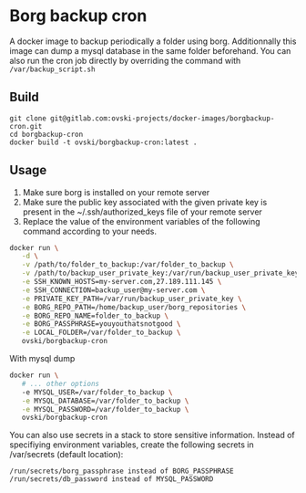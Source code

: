 Borg backup cron
=================

A docker image to backup periodically a folder using borg.
Additionnally this image can dump a mysql database in the same folder beforehand.
You can also run the cron job directly by overriding the command with `/var/backup_script.sh`

Build
-----

```
git clone git@gitlab.com:ovski-projects/docker-images/borgbackup-cron.git
cd borgbackup-cron
docker build -t ovski/borgbackup-cron:latest .
```

Usage
-----

1. Make sure borg is installed on your remote server
2. Make sure the public key associated with the given private key is present in the ~/.ssh/authorized_keys file of your remote server
3. Replace the value of the environment variables of the following command according to your needs.

```bash
docker run \
   -d \
   -v /path/to/folder_to_backup:/var/folder_to_backup \
   -v /path/to/backup_user_private_key:/var/run/backup_user_private_key \
   -e SSH_KNOWN_HOSTS=my-server.com,27.189.111.145 \
   -e SSH_CONNECTION=backup_user@my-server.com \
   -e PRIVATE_KEY_PATH=/var/run/backup_user_private_key \
   -e BORG_REPO_PATH=/home/backup_user/borg_repositories \
   -e BORG_REPO_NAME=folder_to_backup \
   -e BORG_PASSPHRASE=youyouthatsnotgood \
   -e LOCAL_FOLDER=/var/folder_to_backup \
   ovski/borgbackup-cron
```

With mysql dump

```bash
docker run \
   # ... other options
   -e MYSQL_USER=/var/folder_to_backup \
   -e MYSQL_DATABASE=/var/folder_to_backup \
   -e MYSQL_PASSWORD=/var/folder_to_backup \
   ovski/borgbackup-cron
```

You can also use secrets in a stack to store sensitive information.
Instead of specifiying environment variables, create the following secrets in /var/secrets (default location):

```
/run/secrets/borg_passphrase instead of BORG_PASSPHRASE
/run/secrets/db_password instead of MYSQL_PASSWORD
```
